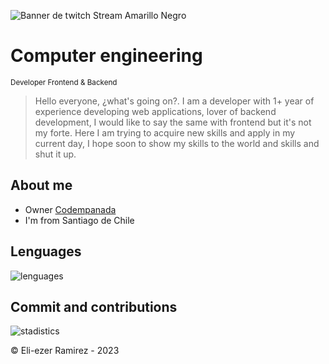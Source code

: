 ![Banner de twitch Stream Amarillo Negro](https://github.com/EliezerRamirezRuiz/EliezerRamirezRuiz/assets/83837915/9853c7f8-f675-4171-9814-9af1bdf018f4)
# Computer engineering 
<sub> Developer Frontend & Backend </sub>

> Hello everyone, ¿what's going on?. 
  I am a developer with 1+ year of experience developing web applications,
  lover of backend development, I would like to say the same with frontend 
  but it's not my forte. Here I am trying to acquire new skills and 
  apply in my current day, I hope soon to show my skills to the world and 
  skills and shut it up.


## About me
- Owner [Codempanada](https://github.com/Codempanada)
- I'm from Santiago de Chile

## Lenguages

![lenguages](http://github-profile-summary-cards.vercel.app/api/cards/most-commit-language?username=EliezerRamirezRuiz&theme=github_dark)

## Commit and contributions

![stadistics](http://github-profile-summary-cards.vercel.app/api/cards/profile-details?username=EliezerRamirezRuiz&theme=github_dark)

©️ Eli-ezer Ramirez - 2023

